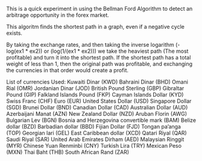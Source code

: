 This is a quick experiment in using the Bellman Ford Algorithm to detect an arbitrage opportunity in the forex market. 

This algoritm finds the shortest path in a graph, even if a negative cycle exists.

By taking the exchange rates, and then taking the inverse logarithm (-log(ex1 * ex2)) or (log(1/(ex1 * ex2))) we take the heaviest path (The most profitable) and turn it into the shortest path. If the shortest path has a total weight of less than 1, then the original path was profitable, and exchanging the currencies in that order would create a profit. 

List of currencies Used:
Kuwaiti Dinar (KWD)
Bahraini Dinar (BHD)
Omani Rial (OMR)
Jordanian Dinar (JOD)
British Pound Sterling (GBP)
Gibraltar Pound (GIP)
Falkland Islands Pound (FKP)
Cayman Islands Dollar (KYD)
Swiss Franc (CHF)
Euro (EUR)
United States Dollar (USD)
Singapore Dollar (SGD)
Brunei Dollar (BND)
Canadian Dollar (CAD)
Australian Dollar (AUD)
Azerbaijani Manat (AZN)
New Zealand Dollar (NZD)
Aruban Florin (AWG)
Bulgarian Lev (BGN)
Bosnia and Herzegovina convertible mark (BAM)
Belize dollar (BZD)
Barbadian dollar (BBD)
Fijian Dollar (FJD)
Tongan pa’anga (TOP)
Georgian lari (GEL)
East Caribbean dollar (XCD)
Qatari Riyal (QAR)
Saudi Riyal (SAR)
United Arab Emirates Dirham (AED)
Malaysian Ringgit (MYR)
Chinese Yuan Renminbi (CNY)
Turkish Lira (TRY)
Mexican Peso (MXN)
Thai Baht (THB)
South African Rand (ZAR)
